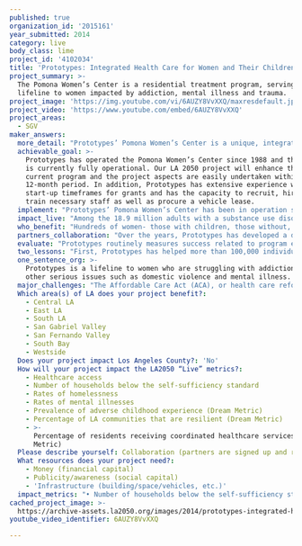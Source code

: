 ```yaml
---
published: true
organization_id: '2015161'
year_submitted: 2014
category: live
body_class: lime
project_id: '4102034'
title: 'Prototypes: Integrated Health Care for Women and Their Children'
project_summary: >-
  The Pomona Women’s Center is a residential treatment program, serving as
  lifeline to women impacted by addiction, mental illness and trauma.
project_image: 'https://img.youtube.com/vi/6AUZY8VvXXQ/maxresdefault.jpg'
project_video: 'https://www.youtube.com/embed/6AUZY8VvXXQ'
project_areas:
  - SGV
maker_answers:
  more_detail: "Prototypes’ Pomona Women’s Center is a unique, integrated and comprehensive residential treatment program for women and their children impacted by mental illness, addiction and trauma. Keeping mothers and children together ensures they both get the help they need.\r\n\r\nAddiction doesn’t exist in a vacuum. Women battling substance use disorders frequently face other serious issues: mental illness, domestic violence, chronic disease, and homelessness. Many are also mothers, a role they are often forced to give up to receive treatment. \r\n\r\nOur Pomona Women’s Center is a leader in integrated health care, addressing all of a woman’s needs- physical, emotional, social, relationship, financial, and more – that must all be treated to ensure success. "
  achievable_goal: >-
    Prototypes has operated the Pomona Women’s Center since 1988 and the program
    is currently fully operational. Our LA 2050 project will enhance this
    current program and the project aspects are easily undertaken within a
    12-month period. In addition, Prototypes has extensive experience with short
    start-up timeframes for grants and has the capacity to recruit, hire and
    train necessary staff as well as procure a vehicle lease. 
  implement: "Prototypes’ Pomona Women’s Center has been in operation since 1988, providing residential treatment to women and their children. Our LA2050 project will further the capacity of our Pomona Women’s Center to provide fully integrated healthcare to help women and their families create a foundation for a healthy, independent and successful future. Specifically, it will add critical staff that will help families with their health care needs during and after treatment, focuses on building women’s self-sufficiency to make sure homelessness is no longer an inevitable fate and bolsters our mental health services. \r\n\r\nOur project will add a Health Care Navigator to the team providing case management to families and ensuring that all of their health needs are met. This includes enrolling in health insurance, ensuring that mothers and children receive comprehensive assessments, identifying any resources in the community and following up to make sure treatment and care is being received and moving families toward their goal of self-sufficiency. In addition, this project will support a Vocational Counselor to provide women with the opportunities to gain skills to search and apply for employment. Opportunities and resources are provided on-site to build each client’s resume, ensuring gainful employment once they complete treatment. The project will also help to fund a Mental Health Clinician to provide mental health assessments to women and children. This position will also provide individual, group and family therapy. And finally, the project will also include a vehicle lease for a van that will ensure that transportation is not an issue in accessing care such as bringing a client’s family to the facility for therapy and assisting women and children with doctor’s appointments."
  impact_live: "Among the 18.9 million adults with a substance use disorder in the past year, almost half had a co-occurring mental illness. However, only 7.4% of individuals receive treatment for both conditions and 55.8% receive no treatment at all. Due to the Affordable Care Act, 640,000 people in Los Angeles County are estimated to be eligible for Medi-Cal and 10% of them will need treatment for substance use disorders. This impacts Los Angeles as untreated addiction and mental illness can lead to unemployment, incarceration, child abuse or neglect, homelessness and a cycle of poverty for many families.\r\n\r\nWe can change that. Prototypes’ residential treatment is often the last hope for women with such complex issues because they have nowhere else to go. Through partnerships with local medical providers, social services agencies and the justice system, we remove barriers to access with a “whatever it takes” approach to ensure women receive addiction and mental health treatment. \r\n\r\nResearch has shown that women with substance use disorders also have high rates posttraumatic stress disorder; not surprising then is that more than 87% of the women in Prototypes’ residential treatment have been victims of sexual and/or physical abuse as well as domestic violence. Trauma is then a key focus as staff help clients understand the underlying causes of their addiction and provides them tools to successfully get through difficult situations without the use of drugs and alcohol. \r\n\r\nFurthermore, over two-thirds of women with co-occurring mental health and substance use disorders are mothers, yet most programs do not support a woman’s role as a mother or will not accommodate pregnant and postpartum women. We encourage women to bring their children with them, so they don’t have to choose between their health and their children. Keeping families together not only improves a mother’s success in her recovery, but also impacts future generations in Los Angeles.\r\n\r\nPrototypes’ residential treatment aims to fill the gap in service delivery by taking a holistic viewpoint on health and identifying everything from therapy to housing as necessary treatment for our most vulnerable. Not only to help families get access to healthcare, but we also provided the tools and resources to women become self-sufficient through housing, employment, parenting and education. The program also impacts a second generation who receive care and support to prevent future adverse experiences for children. "
  who_benefit: "Hundreds of women- those with children, those without, those who are expecting and those who have recently given birth- are brought down by addiction and its myriad challenges. Their issues are often so complex; they have nowhere else to go since many traditional programs may only offer one type of treatment. \r\n\r\nPrototypes’ Pomona Women’s Center will benefit low-income women and their children in Los Angeles County who face barriers in accessing vital behavioral treatment. We also include a client’s family in their recovery progress, providing family therapy and support. \r\n\r\nBased on our services over the years, the project is estimated to serve a client population that consists of the following:  43% Latina/o, 28% white, 27% African-American, 1% Asian/Pacific Islander and 1% American Indian. The project will serve women who struggle with the disease of addiction and may also be victims of domestic violence, have mental illness, be homeless and/or involved with the criminal justice system. They often face difficulties such as poverty due to insufficient skills and employment, language barriers, lack of access to public benefits and/or may have lost custody of their children. "
  partners_collaboration: "Over the years, Prototypes has developed a deep network of government and social services that help us meet the needs of our clients. This includes Los Angeles County agencies such as the Department of Mental Health and Department of Children and Family Services that provide referrals and resources to serve clients. We also collaborate with the criminal justice system including the Public Defender’s Office, California Department of Corrections and County Probation Department to ensure we can serve those who are incarcerated. Partnerships with local entities such as Pomona Unified School District and the Pomona Housing Authority ensure education and housing resources. We also work with East Valley Community Health Centers to provide medical care.\r\n\r\nThese partnerships are long-standing and contribute to the success of our residential program. Three critical factors that have help ensure our successful collaboration is open communication on project status through reports and meetings, effective partnership agreements and mutual support on projects. \r\n"
  evaluate: "Prototypes routinely measures success related to program effectiveness, accessibility, efficiency and access. Data from employee survey results, client satisfaction surveys, stakeholder feedback, financial reports and program outcomes are reviewed by senior leadership and the Board of Directors to inform strategic goals each year. Prototypes monitors objectives and outcomes through staff records of client data, clinician observation and client self-assessment through surveys. Prototypes is also in the process of implementing an electronic health record system that will enable automatic tracking of aggregated outcomes, providing Prototypes’ leadership and Board of Directors with real-time outcome data to evaluate program effectiveness. \r\n\r\n1. Decrease adult drug use, trauma symptoms and adult risk factors\r\n2. Decrease child trauma symptoms and child risk factors\r\n3. Increase a family’s well-being through employment, housing and health care access\r\n"
  two_lessons: "First, Prototypes has helped more than 100,000 individuals lead healthy and productive lives since 1986. This extensive experience has allowed Prototypes to refine our service model to best help the communities we serve. As the issues and population changes over time, Prototypes deep connections within the areas we serve helps stay abreast of changes to meet the needs of our clients. This has led to increasingly integrated services and a program that is intense in order to help our clients become self-sufficient. Currently, healthcare reform has changed how people access care and demands that medical and behavioral health care become integrated. That is why we have identified a need for a Health Care Navigator to assist families with everything from insurance to meeting doctor’s appointments.\r\n\r\nIn addition, there will be more individuals able to access services over the course of the year due to health care reform. Increasing our staff capacity will help to ensure we can meet the demand and still provide high-quality services that set up families for successes once they leave Prototypes. "
  one_sentence_org: >-
    Prototypes is a lifeline to women who are struggling with addiction and
    other serious issues such as domestic violence and mental illness. 
  major_challenges: "The Affordable Care Act (ACA), or health care reform, remains the single most important event that will impact Prototypes over the course of this next year. It will benefit the communities we serve by increasing access to insurance for individuals seeking substance use and mental health treatment, as these services are now essential health benefits under the ACA. Access to preventive care, coverage for pre-existing conditions for families, and required coverage for pregnant and postpartum women will also directly benefit Prototypes’ clients in a positive way. Health care reform also presents many uncertainties in public funding and policies. At both the State and County levels, there are many unknowns as the reforms are implemented this year, making it extremely difficult in developing a long-term strategy for funding. We work closely with our government funders to stay abreast of the latest developments and to ensure our voice is heard.  \r\n\r\nIn addition, attracting the highest quality staff has become difficult as organizations compete for professionals in the behavioral health arena. As part of our current strategic plan, Prototypes’ administrative team has implemented new recruiting and on-boarding methods for employees to ensure dynamic staff team. This has included an employee referral program and other marketing efforts to the behavioral health field. Prototypes is also focused on presenting our treatment model and research at conferences over the course of the next year. This will help to position Prototypes has a premiere leader in the field and bolster our reputation in providing innovative, high-quality treatment which will attract prospective employees. \r\n"
  Which area(s) of LA does your project benefit?:
    - Central LA
    - East LA
    - South LA
    - San Gabriel Valley
    - San Fernando Valley
    - South Bay
    - Westside
  Does your project impact Los Angeles County?: 'No'
  How will your project impact the LA2050 “Live” metrics?:
    - Healthcare access
    - Number of households below the self-sufficiency standard
    - Rates of homelessness
    - Rates of mental illnesses
    - Prevalence of adverse childhood experience (Dream Metric)
    - Percentage of LA communities that are resilient (Dream Metric)
    - >-
      Percentage of residents receiving coordinated healthcare services (Dream
      Metric)
  Please describe yourself: Collaboration (partners are signed up and ready to hit the ground running!)
  What resources does your project need?:
    - Money (financial capital)
    - Publicity/awareness (social capital)
    - 'Infrastructure (building/space/vehicles, etc.)'
  impact_metrics: "• Number of households below the self-sufficiency standard: Prototypes provides comprehensive support services that set families up for success when they leave. This includes vocational training, employment support, and educational classes a to ensure women have their GED, can gain work experience and pursue higher education. In addition, women are provided life-skills that such as budgeting and nutrition to prepare them to create a stable household. Staff also help clients secure any public benefits and resources.\r\n• Rates of homelessness: First, Prototypes’ residential facility allows women to bring their children with them to live on campus in dorms with a length of stay ranging from 3 months to much longer depending on their treatment needs. Prototypes then works with partners in the community to find housing for families once they leave our residential facility. Prototypes also operates a 32-unit affordable housing complex for families who were homeless before accessing treatment. \r\n• Healthcare access and percentage of residents receiving coordinated healthcare services: Prototypes works with our community partners to identify individuals in need of treatment, including medical providers, to obtain mental health or other referrals. Our staff then works with families to assess their health needs and create an integrated treatment plan. We also assist families in obtaining health insurance or, more likely, help them sign up under Medi-Cal if they meet those requirements. Counselors and case managers work closely with other providers to make sure that care is coordinated and open communication exists.\r\n• Rates of mental illnesses: All women and children who come to the Pomona Women’s Center are assessed for mental health needs. Appropriate prevention and treatment is provided to ensure that both receive the care they need.  \r\n• Percentage of LA communities that are resilient: Prototypes’ comprehensive services help rebuild lives devastated by complex health issues. The treatment, skills and resources allow families to successfully reintegrate into their community. By addressing all of their needs, Prototypes indirectly impacts communities where the mothers and their children reside.\r\n• Prevalence of adverse childhood experience: By keeping mother and child together, Prototypes encourages parent-child bonding. Mothers receive parenting skills and learn about child development to better support their child’s growth. "
cached_project_image: >-
  https://archive-assets.la2050.org/images/2014/prototypes-integrated-health-care-for-women-and-their-children/img.youtube.com/vi/6AUZY8VvXXQ/maxresdefault.jpg
youtube_video_identifier: 6AUZY8VvXXQ

---
```


